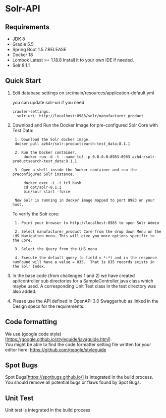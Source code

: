 
# Solr-API 

## Requirements
* JDK 8
* Gradle 5.5
* Spring Boot 1.5.7.RELEASE
* Docker 18
* Lombok Latest >= 1.18.8 Install it to your own IDE if needed.
* Solr 8.1.1

## Quick Start


 1. Edit database settings on src/main/resources/application-default.yml
 
    you can update solr-uri if you need
    
    ```
    crawler-settings:
      solr-uri: http://localhost:8983/solr/manufacturer_product
    ```
 

2. Download and Run the Docker Image for pre-configured Solr Core with Test Data:
  
		1. Download the Solr docker image.
		docker pull azh4r/solr-productsearch-test_data:8.1.1
		
		2. Run the Docker container. 
			docker run -d -t --name tc3 -p 0.0.0.0:8983:8983 azh4r/solr-productsearch-test_data:8.1.1
		
		3. Open a shell inside the Docker container and run the preconfigured Solr instance.
			 
			docker exec -i -t tc3 bash
			cd opt/solr-8.1.1
			bin/solr start -force
		
		Now Solr is running in docker image mapped to port 8983 on your host.	
	
	
	
	To verify the Solr core:
	
		1. Point your browser to http://localhost:8983 to open Solr Admin
		
		2. Select manufacturer_product Core from the drop down Menu on the LHS Navigation menu. This will give you more options specific to the Core. 
		
		3. Select the Query from the LHS menu
		
		4. Execute the default query (q field = *:*) and in the response numFound will have a value = 835.  That is 835 records exists in the Solr Index. 

3.  In the base code (from challenges 1 and 2) we have created api/controller sub directories for a SampleController.java class which maybe used.  A corresponding Unit Test class in the test directory was also added.  

4.  Please use the API defined in OpenAPI 3.0 Swaggerhub as linked in the Design specs for the requirements. 


## Code formatting
We use (google code style)[https://google.github.io/styleguide/javaguide.html].  
You might be able to find the code formatter setting file written for your editor here: https://github.com/google/styleguide

## Spot Bugs
Spot Bugs[https://spotbugs.github.io/] is integrated in the build process.
You should remove all potential bugs or flaws found by Spot Bugs.

## Unit Test
Unit test is integrated in the build process
